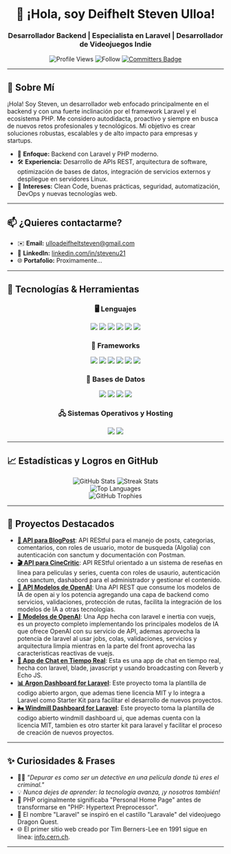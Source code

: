 <h1 align="center">👋 ¡Hola, soy Deifhelt Steven Ulloa!</h1>
<h3 align="center">Desarrollador Backend | Especialista en Laravel | Desarrollador de Videojuegos Indie</h3>

<p align="center">
  <img src="https://komarev.com/ghpvc/?username=stevenu21&label=Profile%20Views&color=0e75b6&style=flat" alt="Profile Views" />
  <img src="https://img.shields.io/github/followers/stevenu21?label=Follow&style=social" alt="Follow" />
  <a href="https://user-badge.committers.top/nicaragua_private/StevenU21" target="_blank">
    <img src="https://user-badge.committers.top/nicaragua_private/StevenU21.svg" alt="Committers Badge" />
  </a>
</p>

---

## 🌟 Sobre Mí

¡Hola! Soy Steven, un desarrollador web enfocado principalmente en el backend y con una fuerte inclinación por el framework Laravel y el ecosistema PHP. Me considero autodidacta, proactivo y siempre en busca de nuevos retos profesionales y tecnológicos. Mi objetivo es crear soluciones robustas, escalables y de alto impacto para empresas y startups.

- 🎯 **Enfoque:** Backend con Laravel y PHP moderno.
- 🛠️ **Experiencia:** Desarrollo de APIs REST, arquitectura de software, optimización de bases de datos, integración de servicios externos y despliegue en servidores Linux.
- 🚀 **Intereses:** Clean Code, buenas prácticas, seguridad, automatización, DevOps y nuevas tecnologías web.
---

## 📫 ¿Quieres contactarme?

- ✉️ **Email:** ulloadeifheltsteven@gmail.com
- 💼 **LinkedIn:** [linkedin.com/in/stevenu21](https://www.linkedin.com/in/deifhelt-ulloa-12b56323a/)
- 🌐 **Portafolio:** Proximamente...

---

## 🔧 Tecnologías & Herramientas

<div align="center">

<h3 align="center">🖥️ Lenguajes</h3>
<span>
  <img src="https://img.shields.io/badge/PHP-777BB4?style=for-the-badge&logo=php&logoColor=white"/>
  <img src="https://img.shields.io/badge/C%23-239120?style=for-the-badge&logo=c-sharp&logoColor=white"/>
  <img src="https://img.shields.io/badge/HTML5-E34F26?style=for-the-badge&logo=html5&logoColor=white"/>
  <img src="https://img.shields.io/badge/CSS3-1572B6?style=for-the-badge&logo=css3&logoColor=white"/>
  <img src="https://img.shields.io/badge/JavaScript-F7DF1E?style=for-the-badge&logo=javascript&logoColor=black"/>
  <img src="https://img.shields.io/badge/GDScript-478CBF?style=for-the-badge&logo=godot-engine&logoColor=white"/>
</span>

<br>

<h3 align="center">🚀 Frameworks</h3>
<span>
  <img src="https://img.shields.io/badge/Laravel-FF2D20?style=for-the-badge&logo=laravel&logoColor=white"/>
    <img src="https://img.shields.io/badge/Godot-483D8B?style=for-the-badge&logo=godot-engine&logoColor=white"/>
  <img src="https://img.shields.io/badge/Bootstrap-7952B3?style=for-the-badge&logo=bootstrap&logoColor=white"/>
  <img src="https://img.shields.io/badge/Tailwind%20CSS-06B6D4?style=for-the-badge&logo=tailwindcss&logoColor=white"/>
  <img src="https://img.shields.io/badge/NPM-CB3837?style=for-the-badge&logo=npm&logoColor=white"/>
  <img src="https://img.shields.io/badge/Vite-646CFF?style=for-the-badge&logo=vite&logoColor=white"/>
</span>

<br>

<h3 align="center">💾 Bases de Datos</h3>
<span>
  <img src="https://img.shields.io/badge/MySQL-005C84?style=for-the-badge&logo=mysql&logoColor=white"/>
  <img src="https://img.shields.io/badge/Microsoft%20SQL%20Server-CC2927?style=for-the-badge&logo=microsoft%20sql%20server&logoColor=white"/>
  <img src="https://img.shields.io/badge/MariaDB-003545?style=for-the-badge&logo=mariadb&logoColor=white"/>
  <img src="https://img.shields.io/badge/SQLite-003B57?style=for-the-badge&logo=sqlite&logoColor=white"/>
</span>

<br>

<h3 align="center">🖧 Sistemas Operativos y Hosting</h3>
<span>
  <img src="https://img.shields.io/badge/Ubuntu-E95420?style=for-the-badge&logo=ubuntu&logoColor=white"/>
  <img src="https://img.shields.io/badge/Nginx-009639?style=for-the-badge&logo=nginx&logoColor=white"/>
</span>

</div>

---

## 📈 Estadísticas y Logros en GitHub

<div align="center">
  <img src="https://github-readme-stats.vercel.app/api?username=StevenU21&show_icons=true&theme=radical&hide_border=true&include_all_commits=true&count_private=true&card_width=500" alt="GitHub Stats"/>
  <img src="https://github-readme-streak-stats.herokuapp.com/?user=stevenu21&theme=radical&hide_border=true" alt="Streak Stats" />
  <br/>
  <img src="https://github-readme-stats.vercel.app/api/top-langs?username=stevenu21&layout=compact&theme=radical&hide_border=true" alt="Top Languages" />
  <br/>
  <img src="https://github-profile-trophy.vercel.app/?username=StevenU21&theme=radical&no-frame=true&column=4" alt="GitHub Trophies" />
</div>

---

## 🚀 Proyectos Destacados

- [**📰 API para BlogPost**](https://github.com/StevenU21/blog_post-api-backend): API REStful para el manejo de posts, categorias, comentarios, con roles de usuario, motor de busqueda (Algolia) con autenticación con sanctum y documentación con Postman.
- [**🎬 API para CineCritic**](https://github.com/StevenU21/cine-critic-api): API REStful orientado a un sistema de reseñas en linea para peliculas y series, cuenta con roles de usaurio, autenticación con sanctum, dashabord para el administrador y gestionar el contenido.
- [**🔌 API Modelos de OpenAI**](https://github.com/StevenU21/openAI-models-api): Una API REST que consume los modelos de IA de open ai y los potencia agregando una capa de backend como servicios, validaciones, protección de rutas, facilita la integración de los modelos de IA a otras tecnologias.
- [**🤖 Modelos de OpenAI**](https://github.com/StevenU21/laravel-inertia-vue-ai-models): Una App hecha con laravel e inertia con vuejs, es un proyecto completo implementando los principales modelos de IA que ofrece OpenAI con su servicio de API, ademas aprovecha la potencia de laravel al usar jobs, colas, validaciones, servicios y arquitectura limpia mientras en la parte del front aprovecha las caracteristicas reactivas de vuejs.
- [**💬 App de Chat en Tiempo Real**](https://github.com/StevenU21/laravel-reverb-chat): Esta es una app de chat en tiempo real, hecha con laravel, blade, javascript y usando broadcasting con Reverb y Echo JS.
- [**📊 Argon Dashboard for Laravel**](https://github.com/StevenU21/argon-laravel): Este proyecto toma la plantilla de codigo abierto argon, que ademas tiene licencia MIT y lo integra a Laravel como Starter Kit para facilitar el desarrollo de nuevos proyectos.
- [**🌬️ Windmill Dashboard for Laravel**](https://github.com/StevenU21/windmill-laravel): Este proyecto toma la plantilla de codigo abierto windmill dashboard ui, que ademas cuenta con la licencia MIT, tambien es otro starter kit para laravel y facilitar el proceso de creación de nuevos proyectos.

---

## ✨ Curiosidades & Frases

- 🕵️‍♂️ *"Depurar es como ser un detective en una película donde tú eres el criminal."*
- 💡 *Nunca dejes de aprender: la tecnología avanza, ¡y nosotros también!*
- 🐘 PHP originalmente significaba "Personal Home Page" antes de transformarse en "PHP: Hypertext Preprocessor".
- 🚀 El nombre "Laravel" se inspiró en el castillo "Laravale" del videojuego Dragon Quest.
- 🌐 El primer sitio web creado por Tim Berners-Lee en 1991 sigue en línea: [info.cern.ch](http://info.cern.ch).

---
